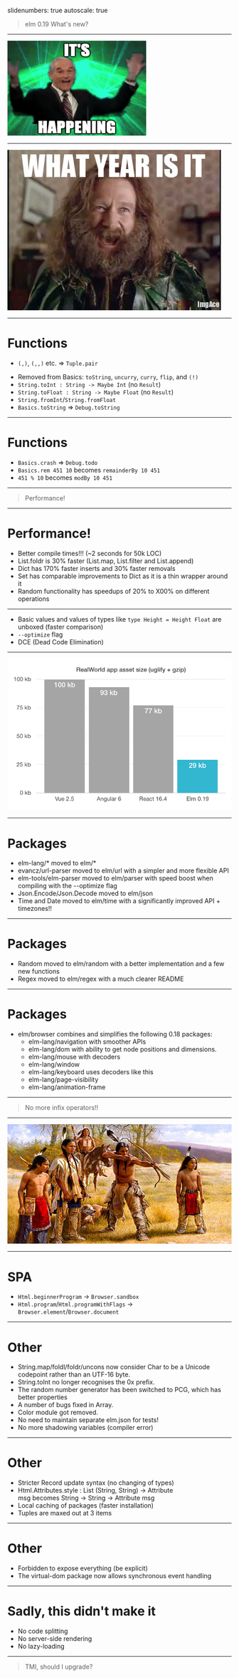 slidenumbers: true
autoscale: true

> elm 0.19
> What's new?

---

![inline](assets/7drHiqr.gif)

---

![inline](assets/what-year-is-it.jpg)

---

# Functions 

- `(,)`, `(,,)` etc. => `Tuple.pair`
* Removed from Basics: `toString`, `uncurry`, `curry`, `flip`, and `(!)`
* `String.toInt : String -> Maybe Int` (no `Result`)
* `String.toFloat : String -> Maybe Float` (no `Result`)
* `String.fromInt`/`String.fromFloat`
* `Basics.toString` => `Debug.toString`

---

# Functions

* `Basics.crash` => `Debug.todo`
* `Basics.rem 451 10` becomes `remainderBy 10 451`
* `451 % 10` becomes `modBy 10 451`


---

> Performance!

---

# Performance!

* Better compile times!!! (~2 seconds for 50k LOC)
* List.foldr is 30% faster (List.map, List.filter and List.append)
* Dict has 170% faster inserts and 30% faster removals
* Set has comparable improvements to Dict as it is a thin wrapper around it
* Random functionality has speedups of 20% to X00% on different operations

---

* Basic values and values of types like `type Height = Height Float` are unboxed (faster comparison)
* `--optimize` flag
* DCE (Dead Code Elimination)


---

![inline](assets/asset-sizes.png)

---

# Packages

* elm-lang/\* moved to elm/\*
* evancz/url-parser moved to elm/url with a simpler and more flexible API
* elm-tools/elm-parser moved to elm/parser with speed boost when compiling with the --optimize flag
* Json.Encode/Json.Decode moved to elm/json
* Time and Date moved to elm/time with a significantly improved API + timezones!!

---

# Packages

* Random moved to elm/random with a better implementation and a few new functions
* Regex moved to elm/regex with a much clearer README

---

# Packages

* elm/browser combines and simplifies the following 0.18 packages:
    * elm-lang/navigation with smoother APIs
    * elm-lang/dom with ability to get node positions and dimensions.
    * elm-lang/mouse with decoders
    * elm-lang/window
    * elm-lang/keyboard uses decoders like this
    * elm-lang/page-visibility
    * elm-lang/animation-frame

---

> No more infix operators!!

--- 

![](assets/natives.jpg)

---

# SPA

- `Html.beginnerProgram` -> `Browser.sandbox`
- `Html.program`/`Html.programWithFlags` -> `Browser.element`/`Browser.document`


---

# Other

* String.map/foldl/foldr/uncons now consider Char to be a Unicode codepoint rather than an UTF-16 byte.
* String.toInt no longer recognises the 0x prefix.
* The random number generator has been switched to PCG, which has better properties
* A number of bugs fixed in Array.
* Color module got removed.
* No need to maintain separate elm.json for tests!
* No more shadowing variables (compiler error)

---

# Other

* Stricter Record update syntax (no changing of types)
* Html.Attributes.style : List (String, String) -> Attribute msg becomes String -> String -> Attribute msg
* Local caching of packages (faster installation)
* Tuples are maxed out at 3 items

---

# Other

* Forbidden to expose everything (be explicit)
* The virtual-dom package now allows synchronous event handling

---

# Sadly, this didn't make it

* No code splitting
* No server-side rendering
* No lazy-loading

---

> TMI, should I upgrade?
